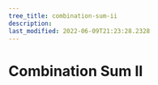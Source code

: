```yaml
---
tree_title: combination-sum-ii
description: 
last_modified: 2022-06-09T21:23:28.2328
---
```


# Combination Sum II
